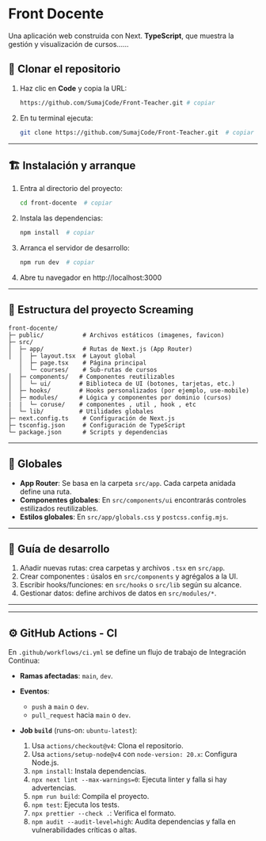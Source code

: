# Front Docente

Una aplicación web construida con Next. **TypeScript**, que muestra la gestión y visualización de cursos......

## 🔧 Clonar el repositorio

1. Haz clic en **Code** y copia la URL:

   ```bash
   https://github.com/SumajCode/Front-Teacher.git # copiar
   ```

2. En tu terminal ejecuta:
   ```bash
   git clone https://github.com/SumajCode/Front-Teacher.git  # copiar
   ```

---

## 🏗️ Instalación y arranque

1. Entra al directorio del proyecto:
   ```bash
   cd front-docente  # copiar
   ```
2. Instala las dependencias:
   ```bash
   npm install  # copiar
   ```
3. Arranca el servidor de desarrollo:
   ```bash
   npm run dev  # copiar
   ```
4. Abre tu navegador en http://localhost:3000

---

## 📂 Estructura del proyecto Screaming

```
front-docente/
├─ public/           # Archivos estáticos (imagenes, favicon)
├─ src/
│  ├─ app/           # Rutas de Next.js (App Router)
│  │  ├─ layout.tsx  # Layout global
   │  ├─ page.tsx    # Página principal
   │  └─ courses/    # Sub-rutas de cursos
│  ├─ components/   # Componentes reutilizables
│  │  └─ ui/        # Biblioteca de UI (botones, tarjetas, etc.)
│  ├─ hooks/        # Hooks personalizados (por ejemplo, use-mobile)
│  ├─ modules/      # Lógica y componentes por dominio (cursos)
|  |  └─ coruse/    # componentes , util , hook , etc
│  └─ lib/          # Utilidades globales
├─ next.config.ts    # Configuración de Next.js
├─ tsconfig.json     # Configuración de TypeScript
└─ package.json      # Scripts y dependencias
```

---

## 🚀 Globales

- **App Router**: Se basa en la carpeta `src/app`. Cada carpeta anidada define una ruta.
- **Componentes globales**: En `src/components/ui` encontrarás controles estilizados reutilizables.
- **Estilos globales**: En `src/app/globals.css` y `postcss.config.mjs`.

---

## 📖 Guía de desarrollo

1. Añadir nuevas rutas: crea carpetas y archivos `.tsx` en `src/app`.
2. Crear componentes : úsalos en `src/components` y agrégalos a la UI.
3. Escribir hooks/funciones: en `src/hooks` o `src/lib` según su alcance.
4. Gestionar datos: define archivos de datos en `src/modules/*`.

---

---

## ⚙️ GitHub Actions - CI

En `.github/workflows/ci.yml` se define un flujo de trabajo de Integración Continua:

- **Ramas afectadas**: `main`, `dev`.
- **Eventos**:

  - `push` a `main` o `dev`.
  - `pull_request` hacia `main` o `dev`.

- **Job `build`** (runs-on: `ubuntu-latest`):
  1. Usa `actions/checkout@v4`: Clona el repositorio.
  2. Usa `actions/setup-node@v4` con `node-version: 20.x`: Configura Node.js.
  3. `npm install`: Instala dependencias.
  4. `npx next lint --max-warnings=0`: Ejecuta linter y falla si hay advertencias.
  5. `npm run build`: Compila el proyecto.
  6. `npm test`: Ejecuta los tests.
  7. `npx prettier --check .`: Verifica el formato.
  8. `npm audit --audit-level=high`: Audita dependencias y falla en vulnerabilidades críticas o altas.
